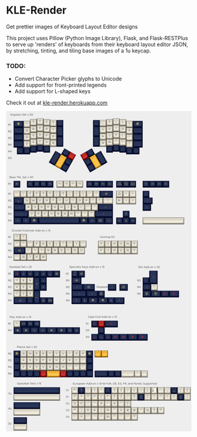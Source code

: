 # KLE-Render
Get prettier images of Keyboard Layout Editor designs

This project uses Pillow (Python Image Library), Flask, and Flask-RESTPlus to serve up 'renders' of keyboards from their keyboard layout editor JSON, by stretching, tinting, and tiling base images of a 1u keycap.

### TODO:
- Convert Character Picker glyphs to Unicode
- Add support for front-printed legends
- Add support for L-shaped keys

Check it out at [kle-render.herokuapp.com](https://kle-render.herokuapp.com/)

![Sample Render](https://raw.githubusercontent.com/CQCumbers/kle_render/master/render_output.png)
